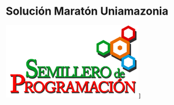 # Solución Maratón Uniamazonia

<a href="UA/Uva.md" rel="Semillero de programación">![Foo](../Docs/Img/UA.png)]</a>